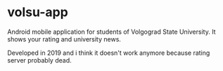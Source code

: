 # volsu-app

Android mobile application for students of Volgograd State University. It shows your rating and university news.

Developed in 2019 and i think it doesn't work anymore because rating server probably dead.
